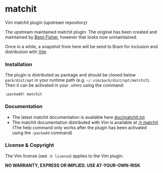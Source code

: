 # matchit
Vim matchit plugin (upstream repository)

The upstream maintained matchit plugin. The original has been created and
maintained by [Benji Fisher](https://github.com/benjifisher/matchit.zip),
however that looks now unmaintained.

Once in a while, a snapshot from here will be send to Bram for inclusion and
distribution with [Vim][1]

### Installation
The plugin is distributed as package and should be cloned below `pack/dist/opt`
in your runtime path (e.g. `~/.vim/pack/dist/opt/matchit`). Then it can be
activated in your .vimrc using the command:

    :packadd! matchit

### Documentation

- The latest matchit documentation is available here
  [doc/matchit.txt](https://github.com/chrisbra/matchit/blob/master/doc/matchit.txt)
- The matchit documentation distributed with Vim is available at
  [:h matchit](https://github.com/vim/vim/blob/master/runtime/pack/dist/opt/matchit/doc/matchit.txt)
  (The help command only works after the plugin has been activated using the `:packadd` command)

### License & Copyright

The Vim license (see `:h license`) applies to the Vim plugin.

__NO WARRANTY, EXPRESS OR IMPLIED.  USE AT-YOUR-OWN-RISK__

[1]: https://www.github.com/vim/vim
